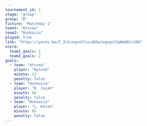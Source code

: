 ```yaml
---
tournament_id: 1
stage: "group"
group: "B"
fixture: "Matchday 1"
team1: "Atsvea"
team2: "Bunkaiia"
played: true
link: "https://youtu.be/F_3ckioqvnU?si=QbGwJogugnJ3pNmQ&t=286"
score:
  team1_goals: 1
  team2_goals: 2
goals:
  - team: "Atsvea"
    player: "Nysnub"
    minute: 53
    penalty: false
  - team: "Bunkaiia"
    player: "B. Jaian"
    minute: 60
    penalty: false
  - team: "Bunkaiia"
    player: "L. Keian"
    minute: 85
    penalty: false
---
```

